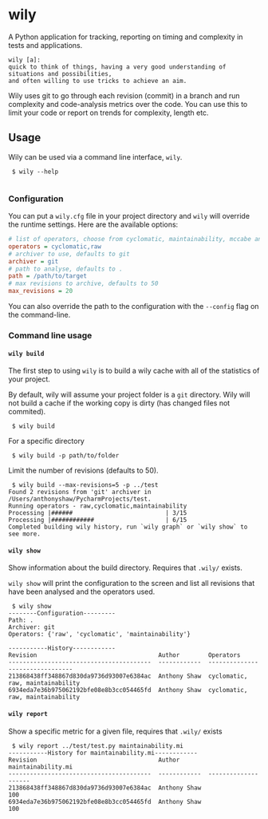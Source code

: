 # wily
A Python application for tracking, reporting on timing and complexity in tests and applications.

```
wily [a]:
quick to think of things, having a very good understanding of situations and possibilities, 
and often willing to use tricks to achieve an aim.
```

Wily uses git to go through each revision (commit) in a branch and run complexity and code-analysis metrics over the code. You can use this to limit your code or report on trends for complexity, length etc.

## Usage

Wily can be used via a command line interface, `wily`.

```console
 $ wily --help
 
 ```

### Configuration

You can put a `wily.cfg` file in your project directory and `wily` will override the runtime settings. Here are the available options:

```ini
# list of operators, choose from cyclomatic, maintainability, mccabe and raw
operators = cyclomatic,raw
# archiver to use, defaults to git
archiver = git
# path to analyse, defaults to .
path = /path/to/target
# max revisions to archive, defaults to 50
max_revisions = 20
```

You can also override the path to the configuration with the `--config` flag on the command-line.

### Command line usage

#### `wily build`

The first step to using `wily` is to build a wily cache with all of the statistics of your project. 

By default, wily will assume your project folder is a `git` directory. Wily will not build a cache if the working copy is dirty (has changed files not commited).

```console
 $ wily build
 ```
 
For a specific directory

```console
 $ wily build -p path/to/folder
```

Limit the number of revisions (defaults to 50).

```console
 $ wily build --max-revisions=5 -p ../test
Found 2 revisions from 'git' archiver in /Users/anthonyshaw/PycharmProjects/test.
Running operators - raw,cyclomatic,maintainability
Processing |######                          | 3/15
Processing |############                    | 6/15
Completed building wily history, run `wily graph` or `wily show` to see more.
```
 
#### `wily show`

Show information about the build directory. Requires that `.wily/` exists.

`wily show` will print the configuration to the screen and list all revisions that have been analysed and the operators used.

```console
 $ wily show
--------Configuration---------
Path: .
Archiver: git
Operators: {'raw', 'cyclomatic', 'maintainability'}

-----------History------------
Revision                                  Author        Operators
----------------------------------------  ------------  --------------------------------
213868438ff348867d830da9736d93007e6384ac  Anthony Shaw  cyclomatic, raw, maintainability
6934eda7e36b975062192bfe08e8b3cc054465fd  Anthony Shaw  cyclomatic, raw, maintainability
 ```
 
 
#### `wily report`

Show a specific metric for a given file, requires that `.wily/` exists

```console
 $ wily report ../test/test.py maintainability.mi
-----------History for maintainability.mi------------
Revision                                  Author          maintainability.mi
----------------------------------------  ------------  --------------------
213868438ff348867d830da9736d93007e6384ac  Anthony Shaw                   100
6934eda7e36b975062192bfe08e8b3cc054465fd  Anthony Shaw                   100
```